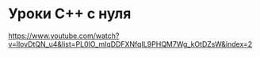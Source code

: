 # Уроки C++ с нуля

https://www.youtube.com/watch?v=llovDtQN_u4&list=PL0lO_mIqDDFXNfqIL9PHQM7Wg_kOtDZsW&index=2
